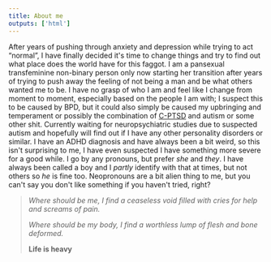 ```yaml
---
title: About me
outputs: ['html']
---
```

After years of pushing through anxiety and depression while trying to act “normal”, I have finally decided it's time to change things and try to find out what place does the world have for this faggot. I am a pansexual transfeminine non-binary person only now starting her transition after years of trying to push away the feeling of not being a man and be what others wanted me to be. I have no grasp of who I am and feel like I change from moment to moment, especially based on the people I am with; I suspect this to be caused by BPD, but it could also simply be caused my upbringing and temperament or possibly the combination of [C-PTSD](# "ICD-11 isn't yet in use here in Finland, so a C-PTSD diagnosis isn't possible to get") and autism or some other shit. Currently waiting for neuropsychiatric studies due to suspected autism and hopefully will find out if I have any other personality disorders or similar. I have an ADHD diagnosis and have always been a bit weird, so this isn't surprising to me, I have even suspected I have something more severe for a good while. I go by any pronouns, but prefer *she* and *they*. I have always been called a boy and I *partly* identify with that at times, but not others so *he* is fine too. Neopronouns are a bit alien thing to me, but you can't say you don't like something if you haven't tried, right?

> *Where should be me, I find a ceaseless void filled with cries for help and screams of pain.*
>
> *Where should be my body, I find a worthless lump of flesh and bone deformed.*
>
> **Life is heavy**

